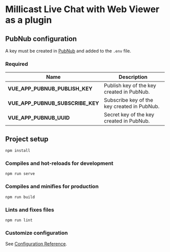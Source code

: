 # Millicast Live Chat with Web Viewer as a plugin

## PubNub configuration

A key must be created in [PubNub](https://www.pubnub.com/) and added to the `.env` file.

### Required

| Name                      | Description                                                                |
|---------------------------|---------------------------------------------------------------|
| **VUE_APP_PUBNUB_PUBLISH_KEY**   | Publish key of the key created in PubNub.                     |
| **VUE_APP_PUBNUB_SUBSCRIBE_KEY** | Subscribe key of the key created in PubNub.                   |
| **VUE_APP_PUBNUB_UUID**          | Secret key of the key created in PubNub.                      |

## Project setup
```
npm install
```

### Compiles and hot-reloads for development
```
npm run serve
```

### Compiles and minifies for production
```
npm run build
```

### Lints and fixes files
```
npm run lint
```

### Customize configuration
See [Configuration Reference](https://cli.vuejs.org/config/).
